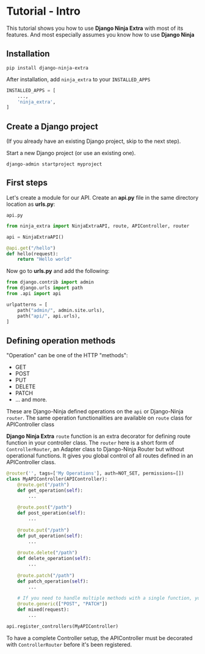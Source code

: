# Tutorial - Intro

This tutorial shows you how to use **Django Ninja Extra** with most of its features. 
And most especially assumes you know how to use **Django Ninja**

## Installation

```
pip install django-ninja-extra
```

After installation, add `ninja_extra` to your `INSTALLED_APPS`

```Python 
INSTALLED_APPS = [
    ...,
    'ninja_extra',
]
```


## Create a Django project

(If you already have an existing Django project, skip to the next step).

Start a new Django project (or use an existing one).

```
django-admin startproject myproject
```


## First steps

Let's create a module for our API.  Create an **api.py** file in the same directory location as **urls.py**:


`api.py`


```Python
from ninja_extra import NinjaExtraAPI, route, APIController, router

api = NinjaExtraAPI()

@api.get("/hello")
def hello(request):
    return "Hello world"

```

Now go to **urls.py** and add the following:


```Python hl_lines="3 7"
from django.contrib import admin
from django.urls import path
from .api import api

urlpatterns = [
    path("admin/", admin.site.urls),
    path("api/", api.urls),
]
```

## Defining operation methods

"Operation" can be one of the HTTP "methods":

 - GET
 - POST
 - PUT
 - DELETE
 - PATCH
 - ... and more.

These are Django-Ninja defined operations on the `api` or Django-Ninja `router`. 
The same operation functionalities are available on `route` class for APIController class

**Django Ninja Extra** `route` function is an extra decorator for defining route function in your controller class.
The `router` here is a short form of `ControllerRouter`, an Adapter class to Django-Ninja Router but without operational functions. 
It gives you global control of all routes defined in an APIController class.

```Python
@router('', tags=['My Operations'], auth=NOT_SET, permissions=[])
class MyAPIController(APIController):
    @route.get("/path")
    def get_operation(self):
        ...
    
    @route.post("/path")
    def post_operation(self):
        ...
    
    @route.put("/path")
    def put_operation(self):
        ...
    
    @route.delete("/path")
    def delete_operation(self):
        ...
    
    @route.patch("/path")
    def patch_operation(self):
        ...
    
    # If you need to handle multiple methods with a single function, you can use the `generic` method as shown above
    @route.generic(["POST", "PATCH"]) 
    def mixed(request):
        ...

api.register_controllers(MyAPIController)
```
To have a complete Controller setup, the APIController must be decorated with `ControllerRouter` before it's been registered.

